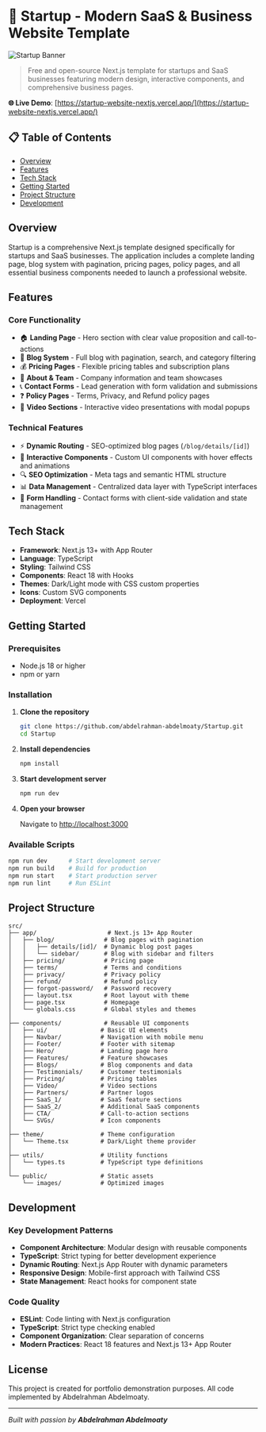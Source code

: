 # 🚀 Startup - Modern SaaS & Business Website Template

![Startup Banner](https://github.com/user-attachments/assets/0cc6a396-98d1-4d49-b769-4ddf25a67b68)

> Free and open-source Next.js template for startups and SaaS businesses featuring modern design, interactive components, and comprehensive business pages.

**🌐 Live Demo**: [https://startup-website-nextjs.vercel.app/](https://startup-website-nextjs.vercel.app/)

## 📋 Table of Contents

- [Overview](#overview)
- [Features](#features)
- [Tech Stack](#tech-stack)
- [Getting Started](#getting-started)
- [Project Structure](#project-structure)
- [Development](#development)

## Overview

Startup is a comprehensive Next.js template designed specifically for startups and SaaS businesses. The application includes a complete landing page, blog system with pagination, pricing pages, policy pages, and all essential business components needed to launch a professional website.

## Features

### Core Functionality
- 🏠 **Landing Page** - Hero section with clear value proposition and call-to-actions
- 📝 **Blog System** - Full blog with pagination, search, and category filtering
- 💰 **Pricing Pages** - Flexible pricing tables and subscription plans
- 👥 **About & Team** - Company information and team showcases
- 📞 **Contact Forms** - Lead generation with form validation and submissions
- ❓ **Policy Pages** - Terms, Privacy, and Refund policy pages
- 🎥 **Video Sections** - Interactive video presentations with modal popups

### Technical Features
- ⚡ **Dynamic Routing** - SEO-optimized blog pages (`/blog/details/[id]`)
- 🎨 **Interactive Components** - Custom UI components with hover effects and animations
- 🔍 **SEO Optimization** - Meta tags and semantic HTML structure
- 📊 **Data Management** - Centralized data layer with TypeScript interfaces
- 🎯 **Form Handling** - Contact forms with client-side validation and state management

## Tech Stack

- **Framework**: Next.js 13+ with App Router
- **Language**: TypeScript
- **Styling**: Tailwind CSS
- **Components**: React 18 with Hooks
- **Themes**: Dark/Light mode with CSS custom properties
- **Icons**: Custom SVG components
- **Deployment**: Vercel

## Getting Started

### Prerequisites

- Node.js 18 or higher
- npm or yarn

### Installation

1. **Clone the repository**
   ```bash
   git clone https://github.com/abdelrahman-abdelmoaty/Startup.git
   cd Startup
   ```

2. **Install dependencies**
   ```bash
   npm install
   ```

3. **Start development server**
   ```bash
   npm run dev
   ```

4. **Open your browser**
   
   Navigate to [http://localhost:3000](http://localhost:3000)

### Available Scripts

```bash
npm run dev      # Start development server
npm run build    # Build for production
npm run start    # Start production server
npm run lint     # Run ESLint
```

## Project Structure

```
src/
├── app/                    # Next.js 13+ App Router
│   ├── blog/              # Blog pages with pagination
│   │   ├── details/[id]/  # Dynamic blog post pages
│   │   └── sidebar/       # Blog with sidebar and filters
│   ├── pricing/           # Pricing page
│   ├── terms/             # Terms and conditions
│   ├── privacy/           # Privacy policy
│   ├── refund/            # Refund policy
│   ├── forgot-password/   # Password recovery
│   ├── layout.tsx         # Root layout with theme
│   ├── page.tsx           # Homepage
│   └── globals.css        # Global styles and themes
│
├── components/            # Reusable UI components
│   ├── ui/               # Basic UI elements
│   ├── Navbar/           # Navigation with mobile menu
│   ├── Footer/           # Footer with sitemap
│   ├── Hero/             # Landing page hero
│   ├── Features/         # Feature showcases
│   ├── Blogs/            # Blog components and data
│   ├── Testimonials/     # Customer testimonials
│   ├── Pricing/          # Pricing tables
│   ├── Video/            # Video sections
│   ├── Partners/         # Partner logos
│   ├── SaaS_1/           # SaaS feature sections
│   ├── SaaS_2/           # Additional SaaS components
│   ├── CTA/              # Call-to-action sections
│   └── SVGs/             # Icon components
│
├── theme/                # Theme configuration
│   └── Theme.tsx         # Dark/Light theme provider
│
├── utils/                # Utility functions
│   └── types.ts          # TypeScript type definitions
│
└── public/               # Static assets
    └── images/           # Optimized images
```

## Development

### Key Development Patterns

- **Component Architecture**: Modular design with reusable components
- **TypeScript**: Strict typing for better development experience
- **Dynamic Routing**: Next.js App Router with dynamic parameters
- **Responsive Design**: Mobile-first approach with Tailwind CSS
- **State Management**: React hooks for component state

### Code Quality

- **ESLint**: Code linting with Next.js configuration
- **TypeScript**: Strict type checking enabled
- **Component Organization**: Clear separation of concerns
- **Modern Practices**: React 18 features and Next.js 13+ App Router

## License

This project is created for portfolio demonstration purposes. All code implemented by Abdelrahman Abdelmoaty.

---

*Built with passion by **Abdelrahman Abdelmoaty***